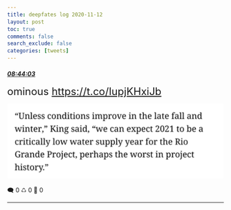 ```yaml
---
title: deepfates log 2020-11-12
layout: post
toc: true
comments: false
search_exclude: false
categories: [tweets]
---
```



#### <a href = "https://twitter.com/deepfates/status/1326913655808667648">*08:44:03*</a>

<font size="5">ominous  https://t.co/IupjKHxiJb</font>

![image from twitter](/images/Emok8AaXUAALqyv.jpg)


🗨️ 0 ♺ 0 🤍  0   

---
    
            


